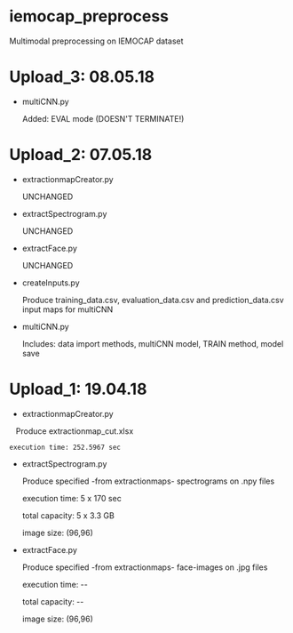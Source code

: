 # iemocap_preprocess
Multimodal preprocessing on IEMOCAP dataset

# Upload_3: 08.05.18

- multiCNN.py

    Added: EVAL mode (DOESN'T TERMINATE!)

# Upload_2: 07.05.18

- extractionmapCreator.py

    UNCHANGED
    
- extractSpectrogram.py

    UNCHANGED
  
- extractFace.py

    UNCHANGED
    
- createInputs.py
    
    Produce training_data.csv, evaluation_data.csv and prediction_data.csv
    input maps for multiCNN
    
- multiCNN.py

    Includes: data import methods, multiCNN model, TRAIN method, model save

# Upload_1: 19.04.18

- extractionmapCreator.py 
    
    Produce extractionmap_cut.xlsx 
    
    execution time: 252.5967 sec
    
- extractSpectrogram.py

    Produce specified -from extractionmaps- spectrograms on .npy files
    
    execution time: 5 x 170 sec
    
    total capacity: 5 x 3.3 GB
    
    image size:     (96,96)
    
 - extractFace.py
 
    Produce specified -from extractionmaps- face-images on .jpg files
    
    execution time: --
    
    total capacity: --
    
    image size:     (96,96)
